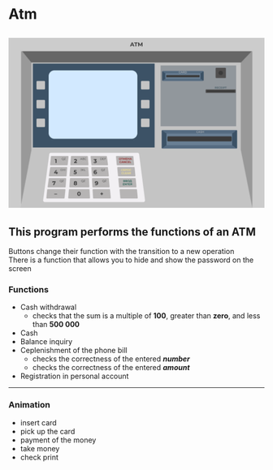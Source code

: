 # Atm

![alt text](https://raw.githubusercontent.com/dkrivoshapova/atm/master/Group%2093.png)
---
## Тhis program performs the functions of an ATM
   Buttons change their function with the transition to a new operation<br>
   There is a function that allows you to hide and show the password on the screen
### Functions
- Сash withdrawal<br>
  - сhecks that the sum is a multiple of **100**, greater than **zero**, and less than **500 000** <br>
- Cash<br>
- Balance inquiry<br>
- Сeplenishment of the phone bill<br>
   - сhecks the correctness of the entered **_number_**
   - сhecks the correctness of the entered **_amount_**
- Registration in personal account<br>
---
### Animation 

- insert card
- pick up the card
- payment of the money
- take money
- check print
